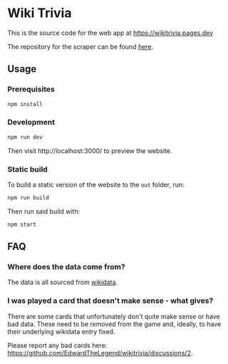 # Wiki Trivia

This is the source code for the web app at https://wikitrivia.pages.dev

The repository for the scraper can be found [here](https://github.com/EdwardTheLegend/wikitrivia-generator).

## Usage

### Prerequisites

```bash
npm install
```

### Development

```bash
npm run dev
```

Then visit http://localhost:3000/ to preview the website.

### Static build

To build a static version of the website to the `out` folder, run:

```bash
npm run build
```

Then run said build with:

```bash
npm start
```

## FAQ

### Where does the data come from?

The data is all sourced from [wikidata](https://www.wikidata.org).

### I was played a card that doesn't make sense - what gives?

There are some cards that unfortunately don't quite make sense or have bad data. These need to be removed from the game and, ideally, to have their underlying wikidata entry fixed.

Please report any bad cards here: https://github.com/EdwardTheLegend/wikitrivia/discussions/2.
